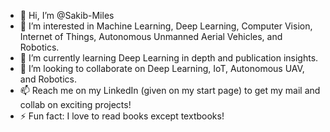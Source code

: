 - 👋 Hi, I’m @Sakib-Miles
- 👀 I’m interested in Machine Learning, Deep Learning, Computer Vision, Internet of Things, Autonomous Unmanned Aerial Vehicles, and Robotics.
- 🌱 I’m currently learning Deep Learning in depth and publication insights.
- 💞️ I’m looking to collaborate on Deep Learning, IoT, Autonomous UAV, and Robotics.
- 📫 Reach me on my LinkedIn (given on my start page) to get my mail and collab on exciting projects!
- ⚡ Fun fact: I love to read books except textbooks!

<!---
Sakib-Miles/Sakib-Miles is a ✨ special ✨ repository because its `README.md` (this file) appears on your GitHub profile.
You can click the Preview link to take a look at your changes.
--->
